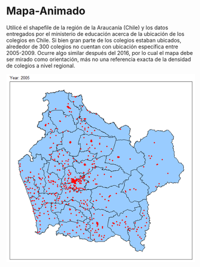 # Mapa-Animado

Utilicé el shapefile de la región de la Araucanía (Chile) y los datos entregados 
por el ministerio de educación acerca de la ubicación de los colegios en Chile.
Si bien gran parte de los colegios estaban ubicados, alrededor de 300 colegios no
cuentan con ubicación específica entre 2005-2009. Ocurre algo similar después del 
2016, por lo cual el mapa debe ser mirado como orientación, más no una referencia 
exacta de la densidad de colegios a nivel regional.

![](mapa.gif)
